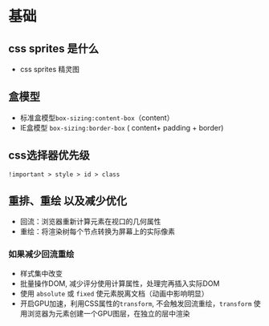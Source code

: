 # 基础

## css sprites 是什么

* css sprites 精灵图

<Vssue title="Vssue Demo" />

## 盒模型

* 标准盒模型<code>box-sizing:content-box</code>（content）
* IE盒模型 <code>box-sizing:border-box</code> ( content+ padding + border)

## css选择器优先级

<code>!important > style > id > class</code>

## 重排、重绘 以及减少优化

* 回流：浏览器重新计算元素在视口的几何属性
* 重绘：将渲染树每个节点转换为屏幕上的实际像素

### 如果减少回流重绘

* 样式集中改变
* 批量操作DOM, 减少评分使用计算属性，处理完再插入实际DOM
* 使用 <code>absolute</code> 或   <code>fixed</code> 使元素脱离文档（动画中影响明显）
* 开启GPU加速，利用CSS属性的<code>transform</code>, 不会触发回流重绘，<code>transform</code> 使用浏览器为元素创建一个GPU图层，在独立的层中渲染
